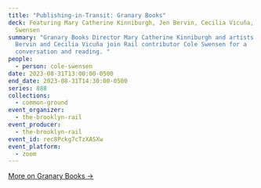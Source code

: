 ```yaml
---
title: "Publishing-in-Transit: Granary Books"
deck: Featuring Mary Catherine Kinniburgh, Jen Bervin, Cecilia Vicuña, and Cole
  Swensen
summary: "Granary Books Director Mary Catherine Kinniburgh and artists Jen
  Bervin and Cecilia Vicuña join Rail contributor Cole Swensen for a
  conversation and reading. "
people:
  - person: cole-swensen
date: 2023-08-31T13:00:00-0500
end_date: 2023-08-31T14:30:00-0500
series: 888
collections:
  - common-ground
event_organizer:
  - the-brooklyn-rail
event_producer:
  - the-brooklyn-rail
event_id: rec8Pckg7cTzXASXw
event_platform:
  - zoom
---
```

[More on Granary Books →](https://www.granarybooks.com/)